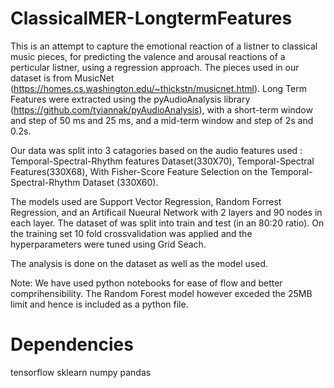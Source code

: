 # ClassicalMER-LongtermFeatures

This is an attempt to capture the emotional reaction of a listner to classical music pieces, for predicting the valence and arousal reactions of a perticular listner, using a regression approach. The pieces used in our dataset is from MusicNet (https://homes.cs.washington.edu/~thickstn/musicnet.html). Long Term Features were extracted using the pyAudioAnalysis library (https://github.com/tyiannak/pyAudioAnalysis), with a short-term window and step of 50 ms and 25 ms, and a mid-term window and step of 2s and 0.2s.

Our data was split into 3 catagories based on the audio features used : Temporal-Spectral-Rhythm features Dataset(330X70), Temporal-Spectral Features(330X68), With Fisher-Score Feature Selection on the Temporal-Spectral-Rhythm Dataset (330X60). 

The models used are Support Vector Regression, Random Forrest Regression, and an Artificail Nueural Network with 2 layers and 90 nodes in each layer. The dataset of was split into train and test (in an 80:20 ratio). On the training set 10 fold crossvalidation was applied and the hyperparameters were tuned using Grid Seach. 

The analysis is done on the dataset as well as the model used.

Note: We have used python notebooks for ease of flow and better comprihensibility. The Random Forest model however exceded the 25MB limit and hence is included as a python file.

# Dependencies

tensorflow
sklearn
numpy
pandas
